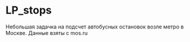 # LP_stops

Небольшая задачка на подсчет автобусных остановок возле метро в Москве.
Данные взяты с mos.ru
